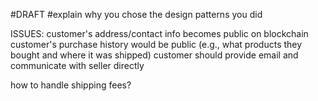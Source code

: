 #DRAFT
#explain why you chose the design patterns you did


ISSUES:
customer's address/contact info becomes public on blockchain
customer's purchase history would be public (e.g., what products they bought and where it was shipped)
customer should provide email and communicate with seller directly

how to handle shipping fees?
